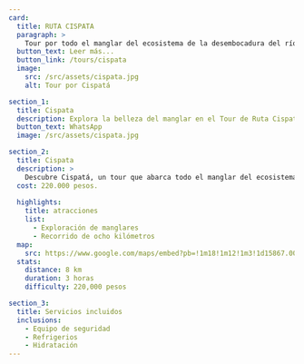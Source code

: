 ```yaml
---
card:
  title: RUTA CISPATA
  paragraph: >
    Tour por todo el manglar del ecosistema de la desembocadura del río Sinú. Recorrido de siete kilómetros que dura aproximadamente tres horas.
  button_text: Leer más...
  button_link: /tours/cispata
  image:
    src: /src/assets/cispata.jpg
    alt: Tour por Cispatá

section_1:
  title: Cispata
  description: Explora la belleza del manglar en el Tour de Ruta Cispatá
  button_text: WhatsApp
  image: /src/assets/cispata.jpg

section_2:
  title: Cispata
  description: >
    Descubre Cispatá, un tour que abarca todo el manglar del ecosistema de la desembocadura del río Sinú. El recorrido de tres horas comienza en Coveñas y se traslada por tierra hasta las playas de San Antero, donde inicia un recorrido de ocho kilómetros explorando los manglares de la bahía. Posteriormente, toma el caño lobo para regresar a las playas de San Antero. El costo de este tour es de 220,000 pesos.
  cost: 220.000 pesos.
  
  highlights:
    title: atracciones
    list:
      - Exploración de manglares
      - Recorrido de ocho kilómetros
  map:
    src: https://www.google.com/maps/embed?pb=!1m18!1m12!1m3!1d15867.009911374053!2d-75.61020612716673!3d6.163894277135764!2m3!1f0!2f0!3f0!3m2!1i1024!2i768!4f13.1!3m3!1m2!1s0x8e4683cb1d5771e9%3A0x4fda2fc926473c68!2sPolideportivo%20Sur%20de%20Envigado!5e0!3m2!1sen!2sco
  stats:
    distance: 8 km
    duration: 3 horas
    difficulty: 220,000 pesos

section_3:
  title: Servicios incluidos
  inclusions:
    - Equipo de seguridad
    - Refrigerios
    - Hidratación
---
```

